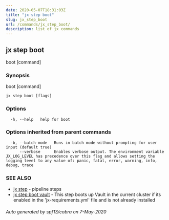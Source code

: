 ```yaml
---
date: 2020-05-07T18:31:03Z
title: "jx step boot"
slug: jx_step_boot
url: /commands/jx_step_boot/
description: list of jx commands
---
```

## jx step boot

boot [command]

### Synopsis

boot [command]

```
jx step boot [flags]
```

### Options

```
  -h, --help   help for boot
```

### Options inherited from parent commands

```
  -b, --batch-mode   Runs in batch mode without prompting for user input (default true)
      --verbose      Enables verbose output. The environment variable JX_LOG_LEVEL has precedence over this flag and allows setting the logging level to any value of: panic, fatal, error, warning, info, debug, trace
```

### SEE ALSO

* [jx step](/commands/jx_step/)	 - pipeline steps
* [jx step boot vault](/commands/jx_step_boot_vault/)	 - This step boots up Vault in the current cluster if its enabled in the 'jx-requirements.yml' file and is not already installed

###### Auto generated by spf13/cobra on 7-May-2020
